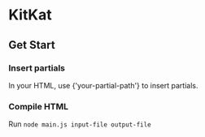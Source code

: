 # KitKat

## Get Start

### Insert partials

In your HTML, use {'your-partial-path'} to insert partials.

### Compile HTML

Run `node main.js input-file output-file`
